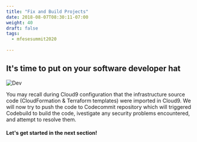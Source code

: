 ```yaml
---
title: "Fix and Build Projects"
date: 2018-08-07T08:30:11-07:00
weight: 40
draft: false
tags:
  - mfesesummit2020
  
---
```


## It's time to put on your software developer hat

![Dev](/images/mfe/Dev.jpg?classes=border,shadow)

You may recall during Cloud9 configuration that the infrastructure source code (CloudFormation & Terraform templates) were imported in Cloud9.  We will now try to push the code to Codecommit repository which will triggered Codebuild to build the code, ivestigate any security problems encountered, and attempt to resolve them.

#### Let's get started in the next section!
